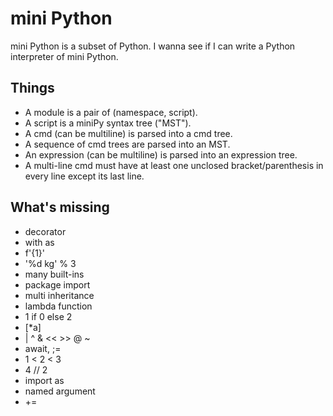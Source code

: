 # mini Python
mini Python is a subset of Python. I wanna see if I can write a Python interpreter of mini Python.  

## Things
- A module is a pair of (namespace, script).  
- A script is a miniPy syntax tree ("MST").  
- A cmd (can be multiline) is parsed into a cmd tree.  
- A sequence of cmd trees are parsed into an MST.  
- An expression (can be multiline) is parsed into an expression tree.  
- A multi-line cmd must have at least one unclosed bracket/parenthesis in every line except its last line.  

## What's missing
- decorator
- with as
- f'{1}'
- '%d kg' % 3
- many built-ins
- package import
- multi inheritance
- lambda function
- 1 if 0 else 2
- [*a]
- | ^ & << >> @ ~
- await, ;=
- 1 < 2 < 3
- 4 // 2
- import as
- named argument
- +=
